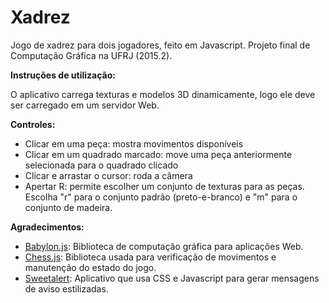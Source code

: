 # Xadrez
Jogo de xadrez para dois jogadores, feito em Javascript. Projeto final de Computação Gráfica na UFRJ (2015.2).

<strong>Instruções de utilização:</strong>

O aplicativo carrega texturas e modelos 3D dinamicamente, logo ele deve ser carregado em um servidor Web.

<strong>Controles:</strong>
<ul>
  <li>Clicar em uma peça: mostra movimentos disponíveis</li>
  <li>Clicar em um quadrado marcado: move uma peça anteriormente selecionada para o quadrado clicado</li>
  <li>Clicar e arrastar o cursor: roda a câmera</li>
  <li>Apertar R: permite escolher um conjunto de texturas para as peças. Escolha "r" para o conjunto padrão (preto-e-branco) e "m" para o conjunto de madeira.</li>
</ul>

<strong>Agradecimentos:</strong>

<ul>
<li><a href = "http://www.babylonjs.com/">Babylon.js</a>: Biblioteca de computação gráfica para aplicações Web.</li>
<li><a href = "https://github.com/jhlywa/chess.js">Chess.js</a>: Biblioteca usada para verificação de movimentos e manutenção do estado do jogo.</li>
<li><a href = "http://t4t5.github.io/sweetalert/">Sweetalert</a>: Aplicativo que usa CSS e Javascript para gerar mensagens de aviso estilizadas.</li>
</ul>
